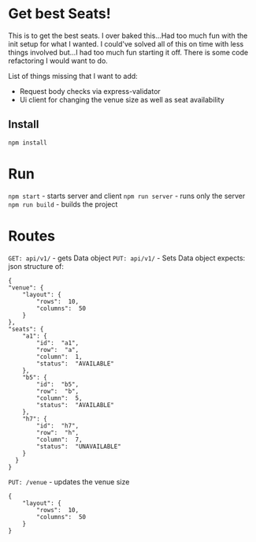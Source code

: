# Get best Seats!
This is to get the best seats.
I over baked this...Had too much fun with the init setup for what I wanted.
I could've solved all of this on time with less things involved but...I had too much fun starting it off.
There is some code refactoring I would want to do.

List of things missing that I want to add:

 - Request body checks via express-validator
 - Ui client for changing the venue size as well as seat availability

## Install
`npm install`

# Run
`npm start` - starts server and client
`npm run server` - runs only the server
`npm run build` - builds the project

#	Routes
`GET: api/v1/` - gets Data object
`PUT: api/v1/` - Sets Data object
expects: json structure of:

    {
    "venue": {
    	"layout": {
    		"rows":  10,
    		"columns":  50
    	}
    },
    "seats": {
    	"a1": {
    		"id":  "a1",
    		"row":  "a",
    		"column":  1,
    		"status":  "AVAILABLE"
    	},
    	"b5": {
    		"id":  "b5",
    		"row":  "b",
    		"column":  5,
    		"status":  "AVAILABLE"
    	},
    	"h7": {
    		"id":  "h7",
    		"row":  "h",
    		"column":  7,
    		"status":  "UNAVAILABLE"
    	}
	  }
	}

`PUT: /venue` -  updates the venue size

    {
    	"layout": {
    		"rows":  10,
    		"columns":  50
    	}
    }
